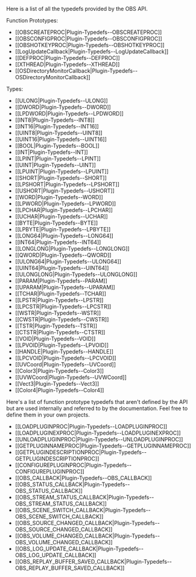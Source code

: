 Here is a list of all the typedefs provided by the OBS API.

Function Prototypes:
* [[OBSCREATEPROC|Plugin-Typedefs-\-OBSCREATEPROC]]
* [[OBSCONFIGPROC|Plugin-Typedefs-\-OBSCONFIGPROC]]
* [[OBSHOTKEYPROC|Plugin-Typedefs-\-OBSHOTKEYPROC]]
* [[LogUpdateCallback|Plugin-Typedefs-\-LogUpdateCallback]]
* [[DEFPROC|Plugin-Typedefs-\-DEFPROC]]
* [[XTHREAD|Plugin-Typedefs-\-XTHREAD]]
* [[OSDirectoryMonitorCallback|Plugin-Typedefs-\-OSDirectoryMonitorCallback]]

Types:
* [[ULONG|Plugin-Typedefs-\-ULONG]]
* [[DWORD|Plugin-Typedefs-\-DWORD]]
* [[LPDWORD|Plugin-Typedefs-\-LPDWORD]]
* [[INT8|Plugin-Typedefs-\-INT8]]
* [[INT16|Plugin-Typedefs-\-INT16]]
* [[UINT8|Plugin-Typedefs-\-UINT8]]
* [[UINT16|Plugin-Typedefs-\-UINT16]]
* [[BOOL|Plugin-Typedefs-\-BOOL]]
* [[INT|Plugin-Typedefs-\-INT]]
* [[LPINT|Plugin-Typedefs-\-LPINT]]
* [[UINT|Plugin-Typedefs-\-UINT]]
* [[LPUINT|Plugin-Typedefs-\-LPUINT]]
* [[SHORT|Plugin-Typedefs-\-SHORT]]
* [[LPSHORT|Plugin-Typedefs-\-LPSHORT]]
* [[USHORT|Plugin-Typedefs-\-USHORT]]
* [[WORD|Plugin-Typedefs-\-WORD]]
* [[LPWORD|Plugin-Typedefs-\-LPWORD]]
* [[LPCHAR|Plugin-Typedefs-\-LPCHAR]]
* [[UCHAR|Plugin-Typedefs-\-UCHAR]]
* [[BYTE|Plugin-Typedefs-\-BYTE]]
* [[LPBYTE|Plugin-Typedefs-\-LPBYTE]]
* [[LONG64|Plugin-Typedefs-\-LONG64]]
* [[INT64|Plugin-Typedefs-\-INT64]]
* [[LONGLONG|Plugin-Typedefs-\-LONGLONG]]
* [[QWORD|Plugin-Typedefs-\-QWORD]]
* [[ULONG64|Plugin-Typedefs-\-ULONG64]]
* [[UINT64|Plugin-Typedefs-\-UINT64]]
* [[ULONGLONG|Plugin-Typedefs-\-ULONGLONG]]
* [[PARAM|Plugin-Typedefs-\-PARAM]]
* [[UPARAM|Plugin-Typedefs-\-UPARAM]]
* [[TCHAR|Plugin-Typedefs-\-TCHAR]]
* [[LPSTR|Plugin-Typedefs-\-LPSTR]]
* [[LPCSTR|Plugin-Typedefs-\-LPCSTR]]
* [[WSTR|Plugin-Typedefs-\-WSTR]]
* [[CWSTR|Plugin-Typedefs-\-CWSTR]]
* [[TSTR|Plugin-Typedefs-\-TSTR]]
* [[CTSTR|Plugin-Typedefs-\-CTSTR]]
* [[VOID|Plugin-Typedefs-\-VOID]]
* [[LPVOID|Plugin-Typedefs-\-LPVOID]]
* [[HANDLE|Plugin-Typedefs-\-HANDLE]]
* [[LPCVOID|Plugin-Typedefs-\-LPCVOID]]
* [[UVCoord|Plugin-Typedefs-\-UVCoord]]
* [[Color3|Plugin-Typedefs-\-Color3]]
* [[UVWCoord|Plugin-Typedefs-\-UVWCoord]]
* [[Vect3|Plugin-Typedefs-\-Vect3]]
* [[Color4|Plugin-Typedefs-\-Color4]]

Here's a list of function prototype typedefs that aren't defined by the API but are used internally and referred to by the documentation. Feel free to define them in your own projects.
* [[LOADPLUGINPROC|Plugin-Typedefs-\-LOADPLUGINPROC]]
* [[LOADPLUGINEXPROC|Plugin-Typedefs-\-LOADPLUGINEXPROC]]
* [[UNLOADPLUGINPROC|Plugin-Typedefs-\-UNLOADPLUGINPROC]]
* [[GETPLUGINNAMEPROC|Plugin-Typedefs-\-GETPLUGINNAMEPROC]]
* [[GETPLUGINDESCRIPTIONPROC|Plugin-Typedefs-\-GETPLUGINDESCRIPTIONPROC]]
* [[CONFIGUREPLUGINPROC|Plugin-Typedefs-\-CONFIGUREPLUGINPROC]]
* [[OBS_CALLBACK|Plugin-Typedefs-\-OBS_CALLBACK]]
* [[OBS_STATUS_CALLBACK|Plugin-Typedefs-\-OBS_STATUS_CALLBACK]]
* [[OBS_STREAM_STATUS_CALLBACK|Plugin-Typedefs-\-OBS_STREAM_STATUS_CALLBACK]]
* [[OBS_SCENE_SWITCH_CALLBACK|Plugin-Typedefs-\-OBS_SCENE_SWITCH_CALLBACK]]
* [[OBS_SOURCE_CHANGED_CALLBACK|Plugin-Typedefs-\-OBS_SOURCE_CHANGED_CALLBACK]]
* [[OBS_VOLUME_CHANGED_CALLBACK|Plugin-Typedefs-\-OBS_VOLUME_CHANGED_CALLBACK]]
* [[OBS_LOG_UPDATE_CALLBACK|Plugin-Typedefs-\-OBS_LOG_UPDATE_CALLBACK]]
* [[OBS_REPLAY_BUFFER_SAVED_CALLBACK|Plugin-Typedefs-\-OBS_REPLAY_BUFFER_SAVED_CALLBACK]]
